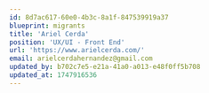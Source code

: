 ```yaml
---
id: 8d7ac617-60e0-4b3c-8a1f-847539919a37
blueprint: migrants
title: 'Ariel Cerda'
position: 'UX/UI - Front End'
url: 'https://www.arielcerda.com/'
email: arielcerdahernandez@gmail.com
updated_by: b702c7e5-e21a-41a0-a013-e48f0ff5b708
updated_at: 1747916536
---
```


